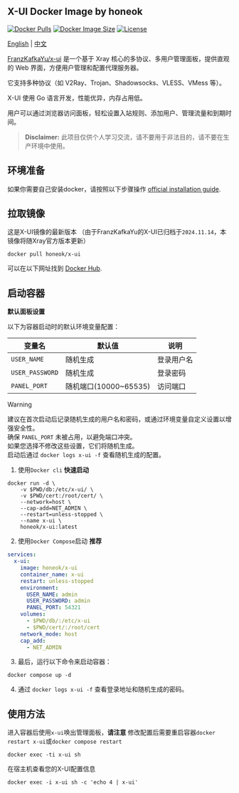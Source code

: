 ## X-UI Docker Image by honeok 

[![Docker Pulls](https://img.shields.io/docker/pulls/honeok/x-ui.svg?style=flat-square)](https://hub.docker.com/r/honeok/x-ui)
[![Docker Image Size](https://img.shields.io/docker/image-size/honeok/x-ui.svg?style=flat-square)](https://hub.docker.com/r/honeok/x-ui)
[![License](https://img.shields.io/github/license/honeok/cross.svg?style=flat-square)](https://www.gnu.org/licenses/old-licenses/gpl-2.0-standalone.html)

[English](./README.md) |  [中文](./README.zh_CN.md)

[FranzKafkaYu/x-ui][1] 是一个基于 Xray 核心的多协议、多用户管理面板，提供直观的 Web 界面，方便用户管理和配置代理服务器。

它支持多种协议（如 V2Ray、Trojan、Shadowsocks、VLESS、VMess 等）。

X-UI 使用 Go 语言开发，性能优异，内存占用低。

用户可以通过浏览器访问面板，轻松设置入站规则、添加用户、管理流量和到期时间。

> **Disclaimer:** 此项目仅供个人学习交流，请不要用于非法目的，请不要在生产环境中使用。

## 环境准备

如果你需要自己安装docker，请按照以下步骤操作 [official installation guide][2].

## 拉取镜像

这是X-UI镜像的最新版本 （由于FranzKafkaYu的X-UI已归档于`2024.11.14`，本镜像将随Xray官方版本更新）

```shell
docker pull honeok/x-ui
```

可以在以下网址找到 [Docker Hub][3].

## 启动容器

**默认面板设置**

以下为容器启动时的默认环境变量配置：

| 变量名          | 默认值            | 说明        |
|----------------|------------------|------------|
| `USER_NAME`    | 随机生成         | 登录用户名  |
| `USER_PASSWORD`| 随机生成         | 登录密码    |
| `PANEL_PORT`   | 随机端口(10000~65535) | 访问端口 |

> [!WARNING]  
> 建议在首次启动后记录随机生成的用户名和密码，或通过环境变量自定义设置以增强安全性。<br>
> 确保 `PANEL_PORT` 未被占用，以避免端口冲突。<br>
> 如果您选择不修改这些设置，它们将随机生成。<br>
> 启动后通过 `docker logs x-ui -f` 查看随机生成的配置。

1. 使用`Docker cli` **快速启动**

```shell
docker run -d \
    -v $PWD/db:/etc/x-ui/ \
    -v $PWD/cert:/root/cert/ \
    --network=host \
    --cap-add=NET_ADMIN \
    --restart=unless-stopped \
    --name x-ui \
    honeok/x-ui:latest
```

2. 使用`Docker Compose`启动 **推荐**

```yaml
services:
  x-ui:
    image: honeok/x-ui
    container_name: x-ui
    restart: unless-stopped
    environment:
      USER_NAME: admin
      USER_PASSWORD: admin
      PANEL_PORT: 54321
    volumes:
      - $PWD/db/:/etc/x-ui
      - $PWD/cert/:/root/cert
    network_mode: host
    cap_add:
      - NET_ADMIN
```

3. 最后，运行以下命令来启动容器：

```shell
docker compose up -d
```

4. 通过 `docker logs x-ui -f` 查看登录地址和随机生成的密码。

## 使用方法

进入容器后使用`x-ui`唤出管理面板，**请注意** 修改配置后需要重启容器`docker restart x-ui`或`docker compose restart`

```shell
docker exec -ti x-ui sh
```

在宿主机查看您的X-UI配置信息

```shell
docker exec -i x-ui sh -c 'echo 4 | x-ui'
```

[1]: https://github.com/FranzKafkaYu/x-ui
[2]: https://docs.docker.com/install
[3]: https://hub.docker.com/r/honeok/x-ui
[4]: https://sing-box.sagernet.org/configuration